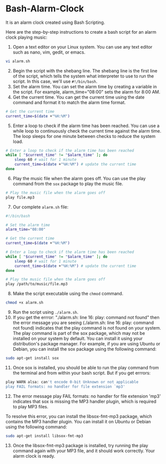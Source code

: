 # Bash-Alarm-Clock
It is an alarm clock created using Bash Scripting.

Here are the step-by-step instructions to create a bash script for an alarm clock playing music:

1. Open a text editor on your Linux system. You can use any text editor such as nano, vim, gedit, or emacs.
```bash
vi alarm.sh
```
2. Begin the script with the shebang line. The shebang line is the first line of the script, which tells the system what interpreter to use to run the script. In this case, we'll use `#!/bin/bash`.
3. Set the alarm time. You can set the alarm time by creating a variable in the script. For example, alarm_time="08:00" sets the alarm for 8:00 AM.
4. Get the current time. You can get the current time using the date command and format it to match the alarm time format.
```bash
# Get the current time
current_time=$(date +"%H:%M")
```
5. Enter a loop to check if the alarm time has been reached. You can use a while loop to continuously check the current time against the alarm time. The loop sleeps for one minute between checks to reduce the system load.
```bash
# Enter a loop to check if the alarm time has been reached
while [ "$current_time" != "$alarm_time" ]; do
    sleep 60 # wait for 1 minute
    current_time=$(date +"%H:%M") # update the current time
done
```
6. Play the music file when the alarm goes off. You can use the play command from the `sox` package to play the music file.
```bash
# Play the music file when the alarm goes off
play file.mp3
```
7. Our complete `alarm.sh` file:
```bash
#!/bin/bash

# Set the alarm time
alarm_time="08:00"

# Get the current time
current_time=$(date +"%H:%M")

# Enter a loop to check if the alarm time has been reached
while [ "$current_time" != "$alarm_time" ]; do
    sleep 60 # wait for 1 minute
    current_time=$(date +"%H:%M") # update the current time
done

# Play the music file when the alarm goes off
play /path/to/music/file.mp3
```
8. Make the script executable using the `chmod` command.
```bash
chmod +x alarm.sh
```
9. Run the script using `./alarm.sh`.
10. If you get the errror: "./alarm.sh: line 16: play: command not found" then the error message you are seeing (./alarm.sh: line 16: play: command not found) indicates that the play command is not found on your system.
The play command is part of the sox package, which may not be installed on your system by default. You can install it using your distribution's package manager.
For example, if you are using Ubuntu or Debian, you can install the sox package using the following command:
```bash
sudo apt-get install sox
```
11. Once sox is installed, you should be able to run the play command from the terminal and from within your bash script. But if you get errrors: 
```bash
play WARN alsa: can't encode 0-bit Unknown or not applicable
play FAIL formats: no handler for file extension `mp3'
```
12. The error message play FAIL formats: no handler for file extension 'mp3' indicates that sox is missing the MP3 handler plugin, which is required to play MP3 files.

To resolve this error, you can install the libsox-fmt-mp3 package, which contains the MP3 handler plugin. You can install it on Ubuntu or Debian using the following command:
```bash
sudo apt-get install libsox-fmt-mp3
```
13. Once the libsox-fmt-mp3 package is installed, try running the play command again with your MP3 file, and it should work correctly. Your alarm clock is ready.
